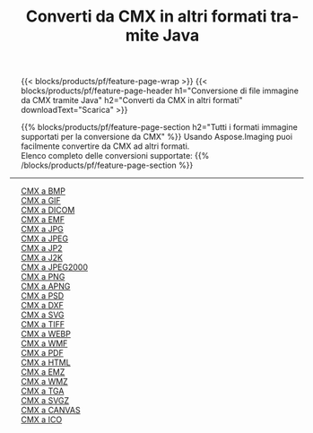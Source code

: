 ﻿---
title: Converti da CMX in altri formati tramite Java 
weight: 3920
url: /it/java/conversion/from/cmx 
lang: it
langdirlevel: 2
locales: zh-hans,ja,it,ru,de,es,fr,nl,id,lt,pl,pt,vi,tr,ko,zh-hant,ar,hi,th,sv,cs,uk,he
description: Usando Aspose.Imaging puoi facilmente convertire da CMX ad altri formati
---

{{< blocks/products/pf/feature-page-wrap >}}
{{< blocks/products/pf/feature-page-header h1="Conversione di file immagine da CMX tramite Java" h2="Converti da CMX in altri formati" downloadText="Scarica" >}}


{{% blocks/products/pf/feature-page-section  h2="Tutti i formati immagine supportati per la conversione da CMX" %}}
Usando Aspose.Imaging puoi facilmente convertire da CMX ad altri formati.
<br/>
Elenco completo delle conversioni supportate:
{{% /blocks/products/pf/feature-page-section %}}
<div class="container-fluid productfamilypage bg-gray">
    <div class="convertypes bg-gray agp-content section">
        <div class="container">
		<hr style="margin-left:-20px;"/>
		<div class="row other-converters">
		    <div class='col-md-2 other-converter remove-lp remove-rp'><a href="/imaging/it/java/conversion/cmx-to-bmp" >CMX a BMP</a></div><div class='col-md-2 other-converter remove-lp remove-rp'><a href="/imaging/it/java/conversion/cmx-to-gif" >CMX a GIF</a></div><div class='col-md-2 other-converter remove-lp remove-rp'><a href="/imaging/it/java/conversion/cmx-to-dicom" >CMX a DICOM</a></div><div class='col-md-2 other-converter remove-lp remove-rp'><a href="/imaging/it/java/conversion/cmx-to-emf" >CMX a EMF</a></div><div class='col-md-2 other-converter remove-lp remove-rp'><a href="/imaging/it/java/conversion/cmx-to-jpg" >CMX a JPG</a></div><div class='col-md-2 other-converter remove-lp remove-rp'><a href="/imaging/it/java/conversion/cmx-to-jpeg" >CMX a JPEG</a></div><div class='col-md-2 other-converter remove-lp remove-rp'><a href="/imaging/it/java/conversion/cmx-to-jp2" >CMX a JP2</a></div><div class='col-md-2 other-converter remove-lp remove-rp'><a href="/imaging/it/java/conversion/cmx-to-j2k" >CMX a J2K</a></div><div class='col-md-2 other-converter remove-lp remove-rp'><a href="/imaging/it/java/conversion/cmx-to-jpeg2000" >CMX a JPEG2000</a></div><div class='col-md-2 other-converter remove-lp remove-rp'><a href="/imaging/it/java/conversion/cmx-to-png" >CMX a PNG</a></div><div class='col-md-2 other-converter remove-lp remove-rp'><a href="/imaging/it/java/conversion/cmx-to-apng" >CMX a APNG</a></div><div class='col-md-2 other-converter remove-lp remove-rp'><a href="/imaging/it/java/conversion/cmx-to-psd" >CMX a PSD</a></div><div class='col-md-2 other-converter remove-lp remove-rp'><a href="/imaging/it/java/conversion/cmx-to-dxf" >CMX a DXF</a></div><div class='col-md-2 other-converter remove-lp remove-rp'><a href="/imaging/it/java/conversion/cmx-to-svg" >CMX a SVG</a></div><div class='col-md-2 other-converter remove-lp remove-rp'><a href="/imaging/it/java/conversion/cmx-to-tiff" >CMX a TIFF</a></div><div class='col-md-2 other-converter remove-lp remove-rp'><a href="/imaging/it/java/conversion/cmx-to-webp" >CMX a WEBP</a></div><div class='col-md-2 other-converter remove-lp remove-rp'><a href="/imaging/it/java/conversion/cmx-to-wmf" >CMX a WMF</a></div><div class='col-md-2 other-converter remove-lp remove-rp'><a href="/imaging/it/java/conversion/cmx-to-pdf" >CMX a PDF</a></div><div class='col-md-2 other-converter remove-lp remove-rp'><a href="/imaging/it/java/conversion/cmx-to-html" >CMX a HTML</a></div><div class='col-md-2 other-converter remove-lp remove-rp'><a href="/imaging/it/java/conversion/cmx-to-emz" >CMX a EMZ</a></div><div class='col-md-2 other-converter remove-lp remove-rp'><a href="/imaging/it/java/conversion/cmx-to-wmz" >CMX a WMZ</a></div><div class='col-md-2 other-converter remove-lp remove-rp'><a href="/imaging/it/java/conversion/cmx-to-tga" >CMX a TGA</a></div><div class='col-md-2 other-converter remove-lp remove-rp'><a href="/imaging/it/java/conversion/cmx-to-svgz" >CMX a SVGZ</a></div><div class='col-md-2 other-converter remove-lp remove-rp'><a href="/imaging/it/java/conversion/cmx-to-canvas" >CMX a CANVAS</a></div><div class='col-md-2 other-converter remove-lp remove-rp'><a href="/imaging/it/java/conversion/cmx-to-ico" >CMX a ICO</a></div>
                </div>
        </div>
    </div>
</div>
<br/>

